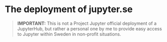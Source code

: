 # The deployment of jupyter.se

> **IMPORTANT:** This is not a Project Jupyter official deployment of a JupyterHub, but rather a personal one by me to provide easy access to Jupyter within Sweden in non-profit situations.
  
